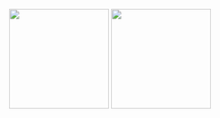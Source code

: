 <p align="center">
  <img height="180em" src="https://github-readme-stats.vercel.app/api?username=fe4902&count_private=true&show_icons=true" align = "center"/>
  <img height="180em" src="https://github-readme-stats.vercel.app/api/top-langs?username=fe4902&show_icons=true&locale=en&layout=compact" align = "center"/>
</p>

<!--
### Hi there 👋
**FE4902/FE4902** is a ✨ _special_ ✨ repository because its `README.md` (this file) appears on your GitHub profile.

Here are some ideas to get you started:

- 🔭 I’m currently working on ...
- 🌱 I’m currently learning ...
- 👯 I’m looking to collaborate on ...
- 🤔 I’m looking for help with ...
- 💬 Ask me about ...
- 📫 How to reach me: ...
- 😄 Pronouns: ...
- ⚡ Fun fact: ...
-->
